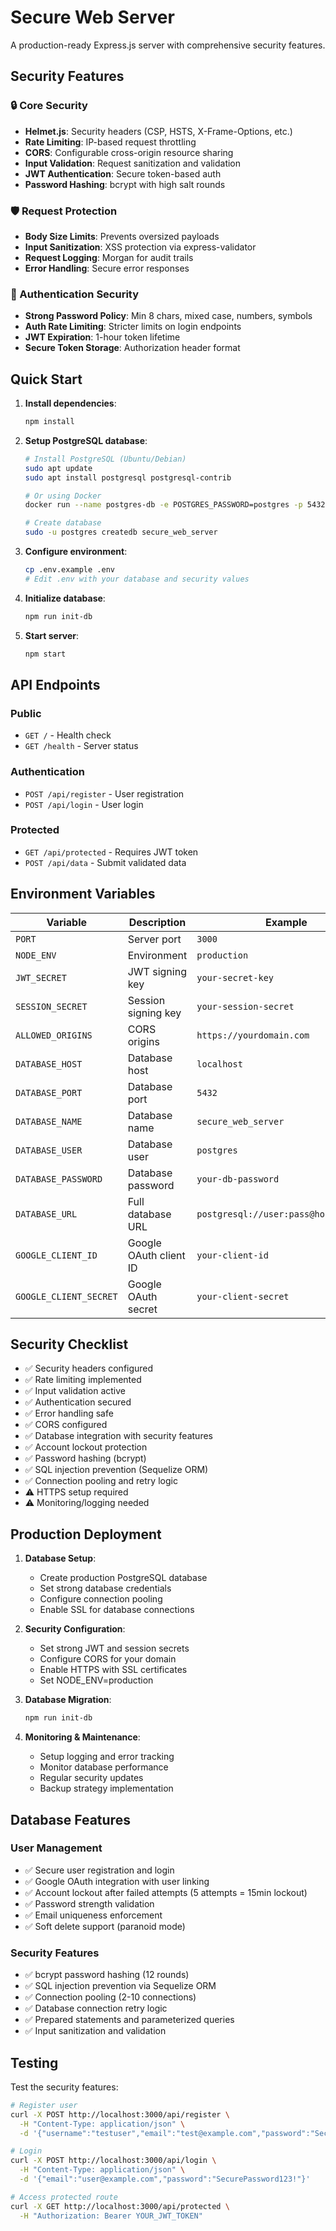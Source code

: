 # Secure Web Server

A production-ready Express.js server with comprehensive security features.

## Security Features

### 🔒 Core Security
- **Helmet.js**: Security headers (CSP, HSTS, X-Frame-Options, etc.)
- **Rate Limiting**: IP-based request throttling
- **CORS**: Configurable cross-origin resource sharing
- **Input Validation**: Request sanitization and validation
- **JWT Authentication**: Secure token-based auth
- **Password Hashing**: bcrypt with high salt rounds

### 🛡️ Request Protection
- **Body Size Limits**: Prevents oversized payloads
- **Input Sanitization**: XSS protection via express-validator
- **Request Logging**: Morgan for audit trails
- **Error Handling**: Secure error responses

### 🔐 Authentication Security
- **Strong Password Policy**: Min 8 chars, mixed case, numbers, symbols
- **Auth Rate Limiting**: Stricter limits on login endpoints
- **JWT Expiration**: 1-hour token lifetime
- **Secure Token Storage**: Authorization header format

## Quick Start

1. **Install dependencies**:
   ```bash
   npm install
   ```

2. **Setup PostgreSQL database**:
   ```bash
   # Install PostgreSQL (Ubuntu/Debian)
   sudo apt update
   sudo apt install postgresql postgresql-contrib
   
   # Or using Docker
   docker run --name postgres-db -e POSTGRES_PASSWORD=postgres -p 5432:5432 -d postgres:15
   
   # Create database
   sudo -u postgres createdb secure_web_server
   ```

3. **Configure environment**:
   ```bash
   cp .env.example .env
   # Edit .env with your database and security values
   ```

4. **Initialize database**:
   ```bash
   npm run init-db
   ```

5. **Start server**:
   ```bash
   npm start
   ```

## API Endpoints

### Public
- `GET /` - Health check
- `GET /health` - Server status

### Authentication
- `POST /api/register` - User registration
- `POST /api/login` - User login

### Protected
- `GET /api/protected` - Requires JWT token
- `POST /api/data` - Submit validated data

## Environment Variables

| Variable | Description | Example |
|----------|-------------|---------|
| `PORT` | Server port | `3000` |
| `NODE_ENV` | Environment | `production` |
| `JWT_SECRET` | JWT signing key | `your-secret-key` |
| `SESSION_SECRET` | Session signing key | `your-session-secret` |
| `ALLOWED_ORIGINS` | CORS origins | `https://yourdomain.com` |
| `DATABASE_HOST` | Database host | `localhost` |
| `DATABASE_PORT` | Database port | `5432` |
| `DATABASE_NAME` | Database name | `secure_web_server` |
| `DATABASE_USER` | Database user | `postgres` |
| `DATABASE_PASSWORD` | Database password | `your-db-password` |
| `DATABASE_URL` | Full database URL | `postgresql://user:pass@host:5432/db` |
| `GOOGLE_CLIENT_ID` | Google OAuth client ID | `your-client-id` |
| `GOOGLE_CLIENT_SECRET` | Google OAuth secret | `your-client-secret` |

## Security Checklist

- ✅ Security headers configured
- ✅ Rate limiting implemented
- ✅ Input validation active
- ✅ Authentication secured
- ✅ Error handling safe
- ✅ CORS configured
- ✅ Database integration with security features
- ✅ Account lockout protection
- ✅ Password hashing (bcrypt)
- ✅ SQL injection prevention (Sequelize ORM)
- ✅ Connection pooling and retry logic
- ⚠️  HTTPS setup required
- ⚠️  Monitoring/logging needed

## Production Deployment

1. **Database Setup**: 
   - Create production PostgreSQL database
   - Set strong database credentials
   - Configure connection pooling
   - Enable SSL for database connections

2. **Security Configuration**:
   - Set strong JWT and session secrets
   - Configure CORS for your domain
   - Enable HTTPS with SSL certificates
   - Set NODE_ENV=production

3. **Database Migration**:
   ```bash
   npm run init-db
   ```

4. **Monitoring & Maintenance**:
   - Setup logging and error tracking
   - Monitor database performance
   - Regular security updates
   - Backup strategy implementation

## Database Features

### User Management
- ✅ Secure user registration and login
- ✅ Google OAuth integration with user linking
- ✅ Account lockout after failed attempts (5 attempts = 15min lockout)
- ✅ Password strength validation
- ✅ Email uniqueness enforcement
- ✅ Soft delete support (paranoid mode)

### Security Features
- ✅ bcrypt password hashing (12 rounds)
- ✅ SQL injection prevention via Sequelize ORM
- ✅ Connection pooling (2-10 connections)
- ✅ Database connection retry logic
- ✅ Prepared statements and parameterized queries
- ✅ Input sanitization and validation

## Testing

Test the security features:

```bash
# Register user
curl -X POST http://localhost:3000/api/register \
  -H "Content-Type: application/json" \
  -d '{"username":"testuser","email":"test@example.com","password":"SecurePass123!"}'

# Login
curl -X POST http://localhost:3000/api/login \
  -H "Content-Type: application/json" \
  -d '{"email":"user@example.com","password":"SecurePassword123!"}'

# Access protected route
curl -X GET http://localhost:3000/api/protected \
  -H "Authorization: Bearer YOUR_JWT_TOKEN"
```